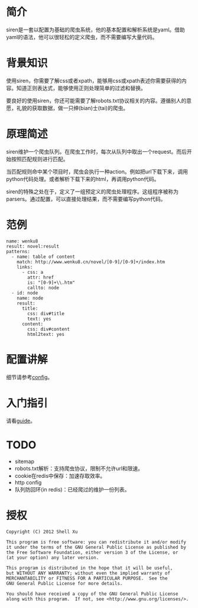 # 简介 #

siren是一套以配置为基础的爬虫系统，他的基本配置和解析系统是yaml。借助yaml的语法，他可以很轻松的定义爬虫，而不需要编写大量代码。

# 背景知识 #

使用siren，你需要了解css或者xpath，能够用css或xpath表述你需要获得的内容。知道正则表达式，能够使用正则处理简单的过滤和替换。

要良好的使用siren，你还可能需要了解robots.txt协议相关的内容。遵循别人的意愿，礼貌的获取数据，做一只绅(bian)士(tai)的爬虫。

# 原理简述 #

siren维护一个爬虫队列。在爬虫工作时，每次从队列中取出一个request。而后开始按照匹配规则进行匹配。

当匹配规则命中某个项目时，爬虫会执行一种action。例如把url下载下来，调用python代码处理。或者解析下载下来的html，再调用python代码。

siren的特殊之处在于，定义了一组预定义的爬虫处理程序。这组程序被称为parsers。通过配置，可以直接处理结果，而不需要编写python代码。

# 范例 #

	name: wenku8
	result: novel:result
	patterns:
	  - name: table of content
		match: http://www.wenku8.cn/novel/[0-9]/[0-9]+/index.htm
		links:
		  - css: a
			attr: href
			is: "[0-9]+\\.htm"
			callto: node
	  - id: node
		name: node
		result:
		  title:
			css: div#title
			text: yes
		  content:
			css: div#content
			html2text: yes

# 配置讲解 #

细节请参考[config](config.md)。

# 入门指引 #

请看[guide](GUIDE.md)。

# TODO #

* sitemap
* robots.txt解析：支持爬虫协议，限制不允许url和限速。
* cookie在redis中保存：加速存取效率。
* http config
* 队列防回环(in redis)：已经爬过的维护一份列表。

# 授权 #

    Copyright (C) 2012 Shell Xu

    This program is free software: you can redistribute it and/or modify
    it under the terms of the GNU General Public License as published by
    the Free Software Foundation, either version 3 of the License, or
    (at your option) any later version.

    This program is distributed in the hope that it will be useful,
    but WITHOUT ANY WARRANTY; without even the implied warranty of
    MERCHANTABILITY or FITNESS FOR A PARTICULAR PURPOSE.  See the
    GNU General Public License for more details.

    You should have received a copy of the GNU General Public License
    along with this program.  If not, see <http://www.gnu.org/licenses/>.

